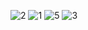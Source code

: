 ![2](https://github.com/user-attachments/assets/c8da232c-f999-4b17-8068-7e7dacbe3ffa)
![1](https://github.com/user-attachments/assets/2a8ea236-4603-4c00-8d7c-24d64a086d2a)
![5](https://github.com/user-attachments/assets/13f87c2f-b8e9-461c-90b7-1f27a3250075)
![3](https://github.com/user-attachments/assets/ba07b9fd-8cd0-4ce1-b03a-a1792b8b0a6a)
